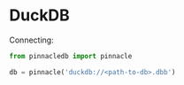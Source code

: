 # DuckDB

Connecting:

```python
from pinnacledb import pinnacle

db = pinnacle('duckdb://<path-to-db>.dbb')
```